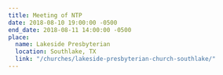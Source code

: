 ```yaml
---
title: Meeting of NTP
date: 2018-08-10 19:00:00 -0500
end_date: 2018-08-11 14:00:00 -0500
place:
  name: Lakeside Presbyterian
  location: Southlake, TX
  link: "/churches/lakeside-presbyterian-church-southlake/"
---
```

